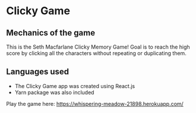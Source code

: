 # Clicky Game

## Mechanics of the game
This is the Seth Macfarlane Clicky Memory Game! Goal is to reach the high score by clicking all the characters without repeating or
duplicating them. 

## Languages used
* The Clicky Game app was created using React.js
* Yarn package was also included

Play the game here: https://whispering-meadow-21898.herokuapp.com/

